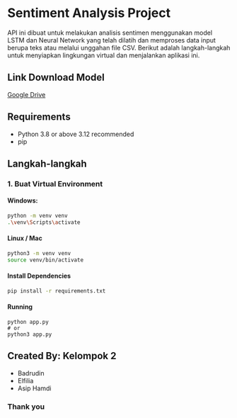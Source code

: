 # Sentiment Analysis Project

API ini dibuat untuk melakukan analisis sentimen menggunakan model LSTM dan Neural Network yang telah dilatih dan memproses data input berupa teks atau melalui unggahan file CSV. Berikut adalah langkah-langkah untuk menyiapkan lingkungan virtual dan menjalankan aplikasi ini.

## Link Download Model
[Google Drive](https://drive.google.com/drive/folders/140FOjMRizgB3PHqLG7DtUuLZb_uGQrlE)

## Requirements
- Python 3.8 or above 3.12 recommended
- pip

## Langkah-langkah

### 1. Buat Virtual Environment

#### Windows:
```bash
python -m venv venv
.\venv\Scripts\activate
```

#### Linux / Mac
```bash
python3 -m venv venv
source venv/bin/activate
```

#### Install Dependencies
```bash
pip install -r requirements.txt
```

#### Running
```
python app.py
# or
python3 app.py
```

## Created By: Kelompok 2
- Badrudin
- Elfilia
- Asip Hamdi

### Thank you
